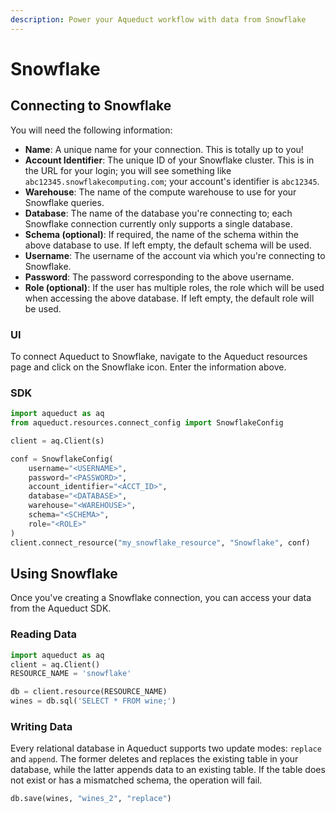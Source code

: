 ```yaml
---
description: Power your Aqueduct workflow with data from Snowflake
---
```


# Snowflake

## Connecting to Snowflake

You will need the following information:

* **Name**: A unique name for your connection. This is totally up to you!
* **Account Identifier**: The unique ID of your Snowflake cluster. This is in the URL for your login; you will see something like `abc12345.snowflakecomputing.com`; your account's identifier is `abc12345`.
* **Warehouse**: The name of the compute warehouse to use for your Snowflake queries.&#x20;
* **Database**: The name of the database you're connecting to; each Snowflake connection currently only supports a single database.
* **Schema (optional)**: If required, the name of the schema within the above database to use. If left empty, the default schema will be used.&#x20;
* **Username**: The username of the account via which you're connecting to Snowflake.
* **Password**: The password corresponding to the above username.
* **Role (optional)**: If the user has multiple roles, the role which will be used when accessing the above database. If left empty, the default role will be used.

### UI

To connect Aqueduct to Snowflake, navigate to the Aqueduct resources page and click on the Snowflake icon. Enter the information above.

### SDK

```python
import aqueduct as aq
from aqueduct.resources.connect_config import SnowflakeConfig

client = aq.Client(s)

conf = SnowflakeConfig(
    username="<USERNAME>",
    password="<PASSWORD>",
    account_identifier="<ACCT_ID>",
    database="<DATABASE>",
    warehouse="<WAREHOUSE>",
    schema="<SCHEMA>",
    role="<ROLE>"
)
client.connect_resource("my_snowflake_resource", "Snowflake", conf)

```

## Using Snowflake

Once you've creating a Snowflake connection, you can access your data from the Aqueduct SDK.

### Reading Data

```python
import aqueduct as aq
client = aq.Client()
RESOURCE_NAME = 'snowflake'

db = client.resource(RESOURCE_NAME)
wines = db.sql('SELECT * FROM wine;')
```

### Writing Data

Every relational database in Aqueduct supports two update modes: `replace` and `append`. The former deletes and replaces the existing table in your database, while the latter appends data to an existing table. If the table does not exist or has a mismatched schema, the operation will fail.

```python
db.save(wines, "wines_2", "replace")
```
